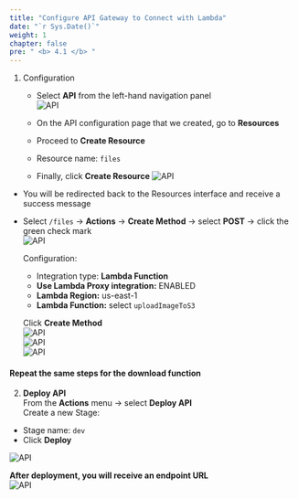 ```yaml
---
title: "Configure API Gateway to Connect with Lambda"
date: "`r Sys.Date()`"
weight: 1
chapter: false
pre: " <b> 4.1 </b> "
---
```


1. Configuration
   - Select **API** from the left-hand navigation panel  
   ![API](/images/20.png)

   - On the API configuration page that we created, go to **Resources**

   - Proceed to **Create Resource**

   - Resource name: `files`

   - Finally, click **Create Resource**
   ![API](/images/21.png)

- You will be redirected back to the Resources interface and receive a success message

- Select `/files` → **Actions** → **Create Method** → select **POST** → click the green check mark  
  ![API](/images/22.png)

  Configuration:

  - Integration type: **Lambda Function**
  - **Use Lambda Proxy integration:** ENABLED
  - **Lambda Region:** us-east-1
  - **Lambda Function:** select `uploadImageToS3`

  Click **Create Method**  
  ![API](/images/23.png)  
  ![API](/images/24.png)  
  ![API](/images/25.png)

#### Repeat the same steps for the download function

2. **Deploy API**  
From the **Actions** menu → select **Deploy API**  
Create a new Stage:  
- Stage name: `dev`  
- Click **Deploy**

![API](/images/27.png)

**After deployment, you will receive an endpoint URL**  
![API](/images/28.png)
